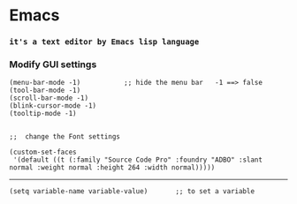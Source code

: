 # Emacs

### `it's a text editor by Emacs lisp language`

### Modify GUI settings

```emacs
(menu-bar-mode -1)           ;; hide the menu bar   -1 ==> false
(tool-bar-mode -1)
(scroll-bar-mode -1)
(blink-cursor-mode -1)
(tooltip-mode -1)


;;  change the Font settings

(custom-set-faces
 '(default ((t (:family "Source Code Pro" :foundry "ADBO" :slant normal :weight normal :height 264 :width normal)))))

```

<hr/>

```emacs
(setq variable-name variable-value)       ;; to set a variable
```
